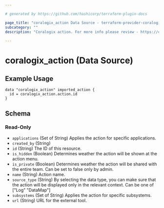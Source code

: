 ```yaml
---

# generated by https://github.com/hashicorp/terraform-plugin-docs

page_title: "coralogix_action Data Source - terraform-provider-coralogix"
subcategory: ""
description: "Coralogix action. For more info please review - https://coralogix.com/docs/coralogix-action-extension/."
  
---
```


# coralogix_action (Data Source)

## Example Usage

```hcl
data "coralogix_action" imported_action {
  id = coralogix_action.action.id
}
```

<!-- schema generated by tfplugindocs -->

## Schema

### Read-Only

- `applications` (Set of String) Applies the action for specific applications.
- `created_by` (String)
- `id` (String) The ID of this resource.
- `is_hidden` (Boolean) Determines weather the action will be shown at the action menu.
- `is_private` (Boolean) Determines weather the action will be shared with the entire team. Can be set to false only by admin.
- `name` (String) Action name.
- `source_type` (String) By selecting the data type, you can make sure that the action will be displayed only in the relevant context. Can be one of ["Log" "DataMap"]
- `subsystems` (Set of String) Applies the action for specific subsystems.
- `url` (String) URL for the external tool.


